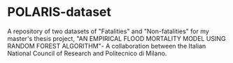 # POLARIS-dataset
A repository of two datasets of "Fatalities" and "Non-fatalities" for my master's thesis project, "AN EMPIRICAL FLOOD MORTALITY MODEL USING RANDOM FOREST ALGORITHM"- A collaboration between the Italian National Council of Research and Politecnico di Milano.
